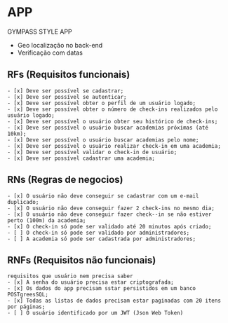 # APP

GYMPASS STYLE APP

- Geo localização no back-end
- Verificação com datas

## RFs (Requisitos funcionais)

    - [x] Deve ser possível se cadastrar;
    - [x] Deve ser possível se autenticar;
    - [x] Deve ser possível obter o perfil de um usuário logado;
    - [x] Deve ser possível obter o número de check-ins realizados pelo usuário logado;
    - [x] Deve ser possível o usuário obter seu histórico de check-ins;
    - [x] Deve ser possível o usuário buscar academias próximas (até 10km);
    - [x] Deve ser possível o usuário buscar academias pelo nome;
    - [x] Deve ser possível o usuário realizar check-in em uma academia;
    - [x] Deve ser possível validar o check-in de usuário;
    - [x] Deve ser possível cadastrar uma academia; 

## RNs (Regras de negocios)

    - [x] O usuário não deve conseguir se cadastrar com um e-mail duplicado;
    - [x] O usuário não deve conseguir fazer 2 check-ins no mesmo dia;
    - [x] O usuário não deve conseguir fazer check--in se não estiver perto (100m) da academia;
    - [x] O check-in só pode ser validado até 20 minutos após criado;
    - [ ] O check-in só pode ser validado por administradores;
    - [ ] A academia só pode ser cadastrada por administradores;

## RNFs (Requisitos não funcionais)

    requisitos que usuário nem precisa saber
    - [x] A senha do usuário precisa estar criptografada;
    - [x] Os dados do app precisam sstar persistidos em um banco POSTgreesSQL;
    - [x] Todas as listas de dados precisam estar paginadas com 20 itens por páginas;
    - [ ] O usuário identificado por um JWT (Json Web Token)